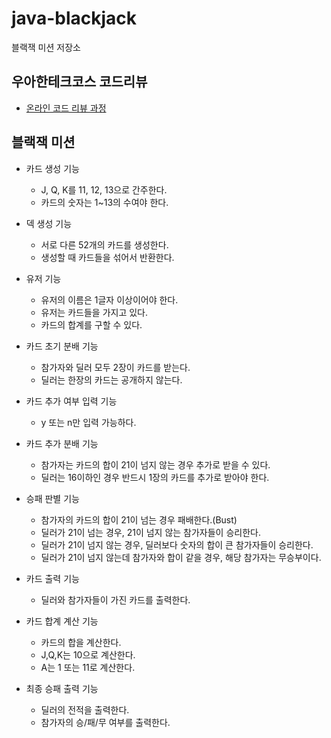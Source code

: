 # java-blackjack

블랙잭 미션 저장소

## 우아한테크코스 코드리뷰

- [온라인 코드 리뷰 과정](https://github.com/woowacourse/woowacourse-docs/blob/master/maincourse/README.md)

## 블랙잭 미션
- 카드 생성 기능
  - J, Q, K를 11, 12, 13으로 간주한다.
  - 카드의 숫자는 1~13의 수여야 한다.

- 덱 생성 기능
  - 서로 다른 52개의 카드를 생성한다.
  - 생성할 때 카드들을 섞어서 반환한다.

- 유저 기능
  - 유저의 이름은 1글자 이상이어야 한다.
  - 유저는 카드들을 가지고 있다.
  - 카드의 합계를 구할 수 있다.

- 카드 초기 분배 기능
  - 참가자와 딜러 모두 2장이 카드를 받는다.
  - 딜러는 한장의 카드는 공개하지 않는다.

- 카드 추가 여부 입력 기능
  - y 또는 n만 입력 가능하다.

- 카드 추가 분배 기능
  - 참가자는 카드의 합이 21이 넘지 않는 경우 추가로 받을 수 있다.
  - 딜러는 16이하인 경우 반드시 1장의 카드를 추가로 받아야 한다.

- 승패 판별 기능
  - 참가자의 카드의 합이 21이 넘는 경우 패배한다.(Bust)
  - 딜러가 21이 넘는 경우, 21이 넘지 않는 참가자들이 승리한다.
  - 딜러가 21이 넘지 않는 경우, 딜러보다 숫자의 합이 큰 참가자들이 승리한다.
  - 딜러가 21이 넘지 않는데 참가자와 합이 같을 경우, 해당 참가자는 무승부이다.
  
- 카드 출력 기능
  - 딜러와 참가자들이 가진 카드를 출력한다.

- 카드 합계 계산 기능
  - 카드의 합을 계산한다.
  - J,Q,K는 10으로 계산한다.
  - A는 1 또는 11로 계산한다.

- 최종 승패 출력 기능
  - 딜러의 전적을 출력한다. 
  - 참가자의 승/패/무 여부를 출력한다.

